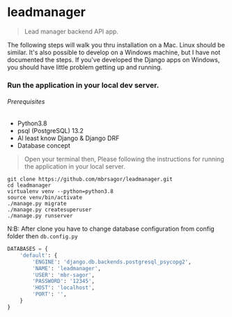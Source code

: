 # leadmanager
> Lead manager backend API app.

The following steps will walk you thru installation on a Mac. Linux should be similar. It's also possible to develop on a Windows machine, but I have not documented the steps. If you've developed the Django apps on Windows, you should have little problem getting up and running.

### Run the application in your local dev server.

###### Prerequisites
- Python3.8
- psql (PostgreSQL) 13.2
- Al least know Django & Django DRF 
- Database concept

> Open your terminal then, Please following the instructions for running the application in your local server.

```base
git clone https://github.com/mbrsagor/leadmanager.git
cd leadmanager
virtualenv venv --python=python3.8
source venv/bin/activate
./manage.py migrate
./manage.py createsuperuser
./manage.py runserver
```

N:B: After clone you have to change database configuration from config folder then `db.config.py`

```python
DATABASES = {
    'default': {
        'ENGINE': 'django.db.backends.postgresql_psycopg2',
        'NAME': 'leadmanager',
        'USER': 'mbr-sagor',
        'PASSWORD': '12345',
        'HOST': 'localhost',
        'PORT': '',
    }
}
```
